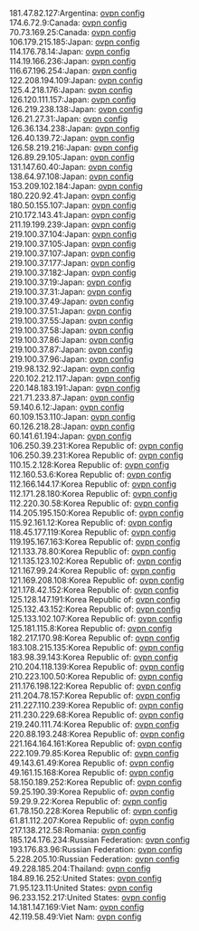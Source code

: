 181.47.82.127:Argentina: [ovpn config](vpn/181_47_82_127.ovpn)  
174.6.72.9:Canada: [ovpn config](vpn/174_6_72_9.ovpn)  
70.73.169.25:Canada: [ovpn config](vpn/70_73_169_25.ovpn)  
106.179.215.185:Japan: [ovpn config](vpn/106_179_215_185.ovpn)  
114.176.78.14:Japan: [ovpn config](vpn/114_176_78_14.ovpn)  
114.19.166.236:Japan: [ovpn config](vpn/114_19_166_236.ovpn)  
116.67.196.254:Japan: [ovpn config](vpn/116_67_196_254.ovpn)  
122.208.194.109:Japan: [ovpn config](vpn/122_208_194_109.ovpn)  
125.4.218.176:Japan: [ovpn config](vpn/125_4_218_176.ovpn)  
126.120.111.157:Japan: [ovpn config](vpn/126_120_111_157.ovpn)  
126.219.238.138:Japan: [ovpn config](vpn/126_219_238_138.ovpn)  
126.21.27.31:Japan: [ovpn config](vpn/126_21_27_31.ovpn)  
126.36.134.238:Japan: [ovpn config](vpn/126_36_134_238.ovpn)  
126.40.139.72:Japan: [ovpn config](vpn/126_40_139_72.ovpn)  
126.58.219.216:Japan: [ovpn config](vpn/126_58_219_216.ovpn)  
126.89.29.105:Japan: [ovpn config](vpn/126_89_29_105.ovpn)  
131.147.60.40:Japan: [ovpn config](vpn/131_147_60_40.ovpn)  
138.64.97.108:Japan: [ovpn config](vpn/138_64_97_108.ovpn)  
153.209.102.184:Japan: [ovpn config](vpn/153_209_102_184.ovpn)  
180.220.92.41:Japan: [ovpn config](vpn/180_220_92_41.ovpn)  
180.50.155.107:Japan: [ovpn config](vpn/180_50_155_107.ovpn)  
210.172.143.41:Japan: [ovpn config](vpn/210_172_143_41.ovpn)  
211.19.199.239:Japan: [ovpn config](vpn/211_19_199_239.ovpn)  
219.100.37.104:Japan: [ovpn config](vpn/219_100_37_104.ovpn)  
219.100.37.105:Japan: [ovpn config](vpn/219_100_37_105.ovpn)  
219.100.37.107:Japan: [ovpn config](vpn/219_100_37_107.ovpn)  
219.100.37.177:Japan: [ovpn config](vpn/219_100_37_177.ovpn)  
219.100.37.182:Japan: [ovpn config](vpn/219_100_37_182.ovpn)  
219.100.37.19:Japan: [ovpn config](vpn/219_100_37_19.ovpn)  
219.100.37.31:Japan: [ovpn config](vpn/219_100_37_31.ovpn)  
219.100.37.49:Japan: [ovpn config](vpn/219_100_37_49.ovpn)  
219.100.37.51:Japan: [ovpn config](vpn/219_100_37_51.ovpn)  
219.100.37.55:Japan: [ovpn config](vpn/219_100_37_55.ovpn)  
219.100.37.58:Japan: [ovpn config](vpn/219_100_37_58.ovpn)  
219.100.37.86:Japan: [ovpn config](vpn/219_100_37_86.ovpn)  
219.100.37.87:Japan: [ovpn config](vpn/219_100_37_87.ovpn)  
219.100.37.96:Japan: [ovpn config](vpn/219_100_37_96.ovpn)  
219.98.132.92:Japan: [ovpn config](vpn/219_98_132_92.ovpn)  
220.102.212.117:Japan: [ovpn config](vpn/220_102_212_117.ovpn)  
220.148.183.191:Japan: [ovpn config](vpn/220_148_183_191.ovpn)  
221.71.233.87:Japan: [ovpn config](vpn/221_71_233_87.ovpn)  
59.140.6.12:Japan: [ovpn config](vpn/59_140_6_12.ovpn)  
60.109.153.110:Japan: [ovpn config](vpn/60_109_153_110.ovpn)  
60.126.218.28:Japan: [ovpn config](vpn/60_126_218_28.ovpn)  
60.141.61.194:Japan: [ovpn config](vpn/60_141_61_194.ovpn)  
106.250.39.231:Korea Republic of: [ovpn config](vpn/106_250_39_231.ovpn)  
106.250.39.231:Korea Republic of: [ovpn config](vpn/106_250_39_231.ovpn)  
110.15.2.128:Korea Republic of: [ovpn config](vpn/110_15_2_128.ovpn)  
112.160.53.6:Korea Republic of: [ovpn config](vpn/112_160_53_6.ovpn)  
112.166.144.17:Korea Republic of: [ovpn config](vpn/112_166_144_17.ovpn)  
112.171.28.180:Korea Republic of: [ovpn config](vpn/112_171_28_180.ovpn)  
112.220.30.58:Korea Republic of: [ovpn config](vpn/112_220_30_58.ovpn)  
114.205.195.150:Korea Republic of: [ovpn config](vpn/114_205_195_150.ovpn)  
115.92.161.12:Korea Republic of: [ovpn config](vpn/115_92_161_12.ovpn)  
118.45.177.119:Korea Republic of: [ovpn config](vpn/118_45_177_119.ovpn)  
119.195.167.163:Korea Republic of: [ovpn config](vpn/119_195_167_163.ovpn)  
121.133.78.80:Korea Republic of: [ovpn config](vpn/121_133_78_80.ovpn)  
121.135.123.102:Korea Republic of: [ovpn config](vpn/121_135_123_102.ovpn)  
121.167.99.24:Korea Republic of: [ovpn config](vpn/121_167_99_24.ovpn)  
121.169.208.108:Korea Republic of: [ovpn config](vpn/121_169_208_108.ovpn)  
121.178.42.152:Korea Republic of: [ovpn config](vpn/121_178_42_152.ovpn)  
125.128.147.191:Korea Republic of: [ovpn config](vpn/125_128_147_191.ovpn)  
125.132.43.152:Korea Republic of: [ovpn config](vpn/125_132_43_152.ovpn)  
125.133.102.107:Korea Republic of: [ovpn config](vpn/125_133_102_107.ovpn)  
125.181.115.8:Korea Republic of: [ovpn config](vpn/125_181_115_8.ovpn)  
182.217.170.98:Korea Republic of: [ovpn config](vpn/182_217_170_98.ovpn)  
183.108.215.135:Korea Republic of: [ovpn config](vpn/183_108_215_135.ovpn)  
183.98.39.143:Korea Republic of: [ovpn config](vpn/183_98_39_143.ovpn)  
210.204.118.139:Korea Republic of: [ovpn config](vpn/210_204_118_139.ovpn)  
210.223.100.50:Korea Republic of: [ovpn config](vpn/210_223_100_50.ovpn)  
211.176.198.122:Korea Republic of: [ovpn config](vpn/211_176_198_122.ovpn)  
211.204.78.157:Korea Republic of: [ovpn config](vpn/211_204_78_157.ovpn)  
211.227.110.239:Korea Republic of: [ovpn config](vpn/211_227_110_239.ovpn)  
211.230.229.68:Korea Republic of: [ovpn config](vpn/211_230_229_68.ovpn)  
219.240.111.74:Korea Republic of: [ovpn config](vpn/219_240_111_74.ovpn)  
220.88.193.248:Korea Republic of: [ovpn config](vpn/220_88_193_248.ovpn)  
221.164.164.161:Korea Republic of: [ovpn config](vpn/221_164_164_161.ovpn)  
222.109.79.85:Korea Republic of: [ovpn config](vpn/222_109_79_85.ovpn)  
49.143.61.49:Korea Republic of: [ovpn config](vpn/49_143_61_49.ovpn)  
49.161.15.168:Korea Republic of: [ovpn config](vpn/49_161_15_168.ovpn)  
58.150.189.252:Korea Republic of: [ovpn config](vpn/58_150_189_252.ovpn)  
59.25.190.39:Korea Republic of: [ovpn config](vpn/59_25_190_39.ovpn)  
59.29.9.22:Korea Republic of: [ovpn config](vpn/59_29_9_22.ovpn)  
61.78.150.228:Korea Republic of: [ovpn config](vpn/61_78_150_228.ovpn)  
61.81.112.207:Korea Republic of: [ovpn config](vpn/61_81_112_207.ovpn)  
217.138.212.58:Romania: [ovpn config](vpn/217_138_212_58.ovpn)  
185.124.176.234:Russian Federation: [ovpn config](vpn/185_124_176_234.ovpn)  
193.176.83.96:Russian Federation: [ovpn config](vpn/193_176_83_96.ovpn)  
5.228.205.10:Russian Federation: [ovpn config](vpn/5_228_205_10.ovpn)  
49.228.185.204:Thailand: [ovpn config](vpn/49_228_185_204.ovpn)  
184.89.16.252:United States: [ovpn config](vpn/184_89_16_252.ovpn)  
71.95.123.11:United States: [ovpn config](vpn/71_95_123_11.ovpn)  
96.233.152.217:United States: [ovpn config](vpn/96_233_152_217.ovpn)  
14.181.147.169:Viet Nam: [ovpn config](vpn/14_181_147_169.ovpn)  
42.119.58.49:Viet Nam: [ovpn config](vpn/42_119_58_49.ovpn)  
